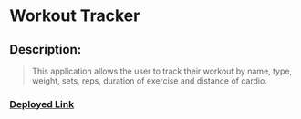 # Workout Tracker

## Description:
> This application allows the user to track their workout by name, type, weight, sets, reps, duration of exercise and distance of cardio.

### [Deployed Link]()